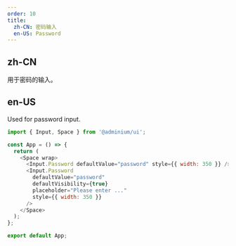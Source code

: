 ```yaml
---
order: 10
title:
  zh-CN: 密码输入
  en-US: Password
---
```


## zh-CN

用于密码的输入。

## en-US

Used for password input.

```js
import { Input, Space } from '@adminium/ui';

const App = () => {
  return (
    <Space wrap>
      <Input.Password defaultValue="password" style={{ width: 350 }} />
      <Input.Password
        defaultValue="password"
        defaultVisibility={true}
        placeholder="Please enter ..."
        style={{ width: 350 }}
      />
    </Space>
  );
};

export default App;
```
